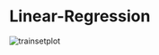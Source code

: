 # Linear-Regression 

![trainsetplot](https://github.com/EkabTawo/Linear-Regression/assets/43615880/29fef784-7e2c-4269-8e58-05d4b1c19699)
